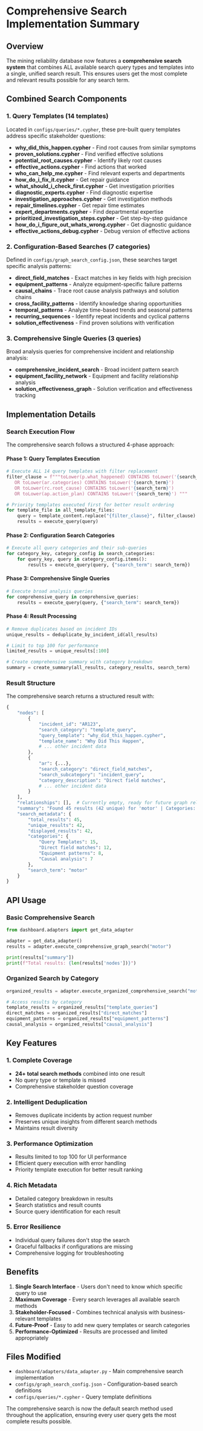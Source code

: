 # Comprehensive Search Implementation Summary

## Overview

The mining reliability database now features a **comprehensive search system** that combines ALL available search query types and templates into a single, unified search result. This ensures users get the most complete and relevant results possible for any search term.

## Combined Search Components

### 1. Query Templates (14 templates)

Located in `configs/queries/*.cypher`, these pre-built query templates address specific stakeholder questions:

- **why_did_this_happen.cypher** - Find root causes from similar symptoms
- **proven_solutions.cypher** - Find verified effective solutions
- **potential_root_causes.cypher** - Identify likely root causes
- **effective_actions.cypher** - Find actions that worked
- **who_can_help_me.cypher** - Find relevant experts and departments
- **how_do_i_fix_it.cypher** - Get repair guidance
- **what_should_i_check_first.cypher** - Get investigation priorities
- **diagnostic_experts.cypher** - Find diagnostic expertise
- **investigation_approaches.cypher** - Get investigation methods
- **repair_timelines.cypher** - Get repair time estimates
- **expert_departments.cypher** - Find departmental expertise
- **prioritized_investigation_steps.cypher** - Get step-by-step guidance
- **how_do_i_figure_out_whats_wrong.cypher** - Get diagnostic guidance
- **effective_actions_debug.cypher** - Debug version of effective actions

### 2. Configuration-Based Searches (7 categories)

Defined in `configs/graph_search_config.json`, these searches target specific analysis patterns:

- **direct_field_matches** - Exact matches in key fields with high precision
- **equipment_patterns** - Analyze equipment-specific failure patterns
- **causal_chains** - Trace root cause analysis pathways and solution chains
- **cross_facility_patterns** - Identify knowledge sharing opportunities
- **temporal_patterns** - Analyze time-based trends and seasonal patterns
- **recurring_sequences** - Identify repeat incidents and cyclical patterns
- **solution_effectiveness** - Find proven solutions with verification

### 3. Comprehensive Single Queries (3 queries)

Broad analysis queries for comprehensive incident and relationship analysis:

- **comprehensive_incident_search** - Broad incident pattern search
- **equipment_facility_network** - Equipment and facility relationship analysis
- **solution_effectiveness_graph** - Solution verification and effectiveness tracking

## Implementation Details

### Search Execution Flow

The comprehensive search follows a structured 4-phase approach:

#### Phase 1: Query Templates Execution

```python
# Execute ALL 14 query templates with filter replacement
filter_clause = f"""toLower(p.what_happened) CONTAINS toLower('{search_term}')
   OR toLower(ar.categories) CONTAINS toLower('{search_term}')
   OR toLower(rc.root_cause) CONTAINS toLower('{search_term}')
   OR toLower(ap.action_plan) CONTAINS toLower('{search_term}') """

# Priority templates executed first for better result ordering
for template_file in all_template_files:
    query = template_content.replace("{filter_clause}", filter_clause)
    results = execute_query(query)
```

#### Phase 2: Configuration Search Categories

```python
# Execute all query categories and their sub-queries
for category_key, category_config in search_categories:
    for query_key, query in category_config.items():
        results = execute_query(query, {"search_term": search_term})
```

#### Phase 3: Comprehensive Single Queries

```python
# Execute broad analysis queries
for comprehensive_query in comprehensive_queries:
    results = execute_query(query, {"search_term": search_term})
```

#### Phase 4: Result Processing

```python
# Remove duplicates based on incident IDs
unique_results = deduplicate_by_incident_id(all_results)

# Limit to top 100 for performance
limited_results = unique_results[:100]

# Create comprehensive summary with category breakdown
summary = create_summary(all_results, category_results, search_term)
```

### Result Structure

The comprehensive search returns a structured result with:

```python
{
    "nodes": [
        {
            "incident_id": "AR123",
            "search_category": "template_query",
            "query_template": "why_did_this_happen.cypher",
            "template_name": "Why Did This Happen",
            # ... other incident data
        },
        {
            "ar": {...},
            "search_category": "direct_field_matches",
            "search_subcategory": "incident_query",
            "category_description": "Direct field matches",
            # ... other incident data
        }
    ],
    "relationships": [],  # Currently empty, ready for future graph relationships
    "summary": "Found 45 results (42 unique) for 'motor' | Categories: Query Templates: 15, Direct field matches: 12, Equipment patterns: 8, Causal analysis: 7",
    "search_metadata": {
        "total_results": 45,
        "unique_results": 42,
        "displayed_results": 42,
        "categories": {
            "Query Templates": 15,
            "Direct field matches": 12,
            "Equipment patterns": 8,
            "Causal analysis": 7
        },
        "search_term": "motor"
    }
}
```

## API Usage

### Basic Comprehensive Search

```python
from dashboard.adapters import get_data_adapter

adapter = get_data_adapter()
results = adapter.execute_comprehensive_graph_search("motor")

print(results["summary"])
print(f"Total results: {len(results['nodes'])}")
```

### Organized Search by Category

```python
organized_results = adapter.execute_organized_comprehensive_search("motor")

# Access results by category
template_results = organized_results["template_queries"]
direct_matches = organized_results["direct_matches"]
equipment_patterns = organized_results["equipment_patterns"]
causal_analysis = organized_results["causal_analysis"]
```

## Key Features

### 1. Complete Coverage

- **24+ total search methods** combined into one result
- No query type or template is missed
- Comprehensive stakeholder question coverage

### 2. Intelligent Deduplication

- Removes duplicate incidents by action request number
- Preserves unique insights from different search methods
- Maintains result diversity

### 3. Performance Optimization

- Results limited to top 100 for UI performance
- Efficient query execution with error handling
- Priority template execution for better result ranking

### 4. Rich Metadata

- Detailed category breakdown in results
- Search statistics and result counts
- Source query identification for each result

### 5. Error Resilience

- Individual query failures don't stop the search
- Graceful fallbacks if configurations are missing
- Comprehensive logging for troubleshooting

## Benefits

1. **Single Search Interface** - Users don't need to know which specific query to use
2. **Maximum Coverage** - Every search leverages all available search methods
3. **Stakeholder-Focused** - Combines technical analysis with business-relevant templates
4. **Future-Proof** - Easy to add new query templates or search categories
5. **Performance-Optimized** - Results are processed and limited appropriately

## Files Modified

- `dashboard/adapters/data_adapter.py` - Main comprehensive search implementation
- `configs/graph_search_config.json` - Configuration-based search definitions
- `configs/queries/*.cypher` - Query template definitions

The comprehensive search is now the default search method used throughout the application, ensuring every user query gets the most complete results possible.
